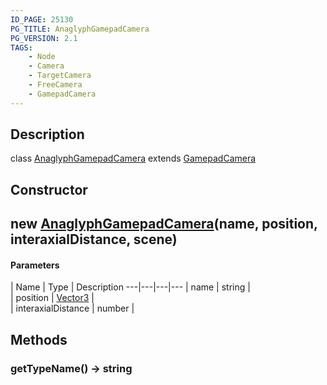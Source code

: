 ```yaml
---
ID_PAGE: 25130
PG_TITLE: AnaglyphGamepadCamera
PG_VERSION: 2.1
TAGS:
    - Node
    - Camera
    - TargetCamera
    - FreeCamera
    - GamepadCamera
---
```

## Description

class [AnaglyphGamepadCamera](/classes/2.4/AnaglyphGamepadCamera) extends [GamepadCamera](/classes/2.4/GamepadCamera)



## Constructor

## new [AnaglyphGamepadCamera](/classes/2.4/AnaglyphGamepadCamera)(name, position, interaxialDistance, scene)



#### Parameters
 | Name | Type | Description
---|---|---|---
 | name | string |    
 | position | [Vector3](/classes/2.4/Vector3) |    
 | interaxialDistance | number |    
## Methods

### getTypeName() &rarr; string


